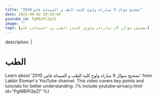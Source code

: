 ```yaml
---
title: "تصحيح سؤال 9 مباراة ولوج كلية الطب و الصيدلة فاس 2010"
date: 2025-09-02 20:18:49 
youtube_id: PgM8iPi3pZI
image: ""
tags: [تصحيح, سؤال, 9, مباراة, ولوج, كلية, الطب, و, الصيدلة, فاس]
---
```

description: |
  # الطب
  Learn about 'تصحيح سؤال 9 مباراة ولوج كلية الطب و الصيدلة فاس 2010' from Lakbir Elomari's YouTube channel. This video covers key points and tutorials for better understanding.
{% include youtube-privacy.html id="PgM8iPi3pZI" %}
